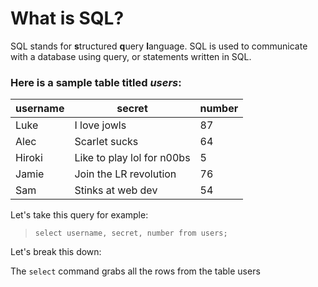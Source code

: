 # What is SQL?

SQL stands for **s**tructured **q**uery **l**anguage. SQL is used to communicate with a database using query, or statements written in SQL.

### Here is a sample table titled _users_:

| **username** | **secret** | **number** |
| --- | --- | --- |
| Luke | I love jowls | 87 |
| Alec | Scarlet sucks | 64 |
| Hiroki | Like to play lol for n00bs | 5 |
| Jamie | Join the LR revolution | 76 |
| Sam | Stinks at web dev | 54 |

Let's take this query for example:

> ```
> select username, secret, number from users;
> ```

Let's break this down:

The `select` command grabs all the rows from the table users 

